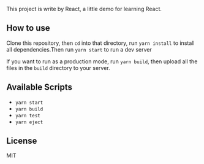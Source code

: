 This project is write by React, a little demo for learning React.

## How to use

Clone this repository, then `cd` into that directory, run `yarn install` to install all dependencies.Then run `yarn start` to run a dev server

If you want to run as a production mode, run `yarn build`, then upload all the files in the `build` directory to your server.

## Available Scripts

- `yarn start`
- `yarn build`
- `yarn test`
- `yarn eject`

## License

MIT